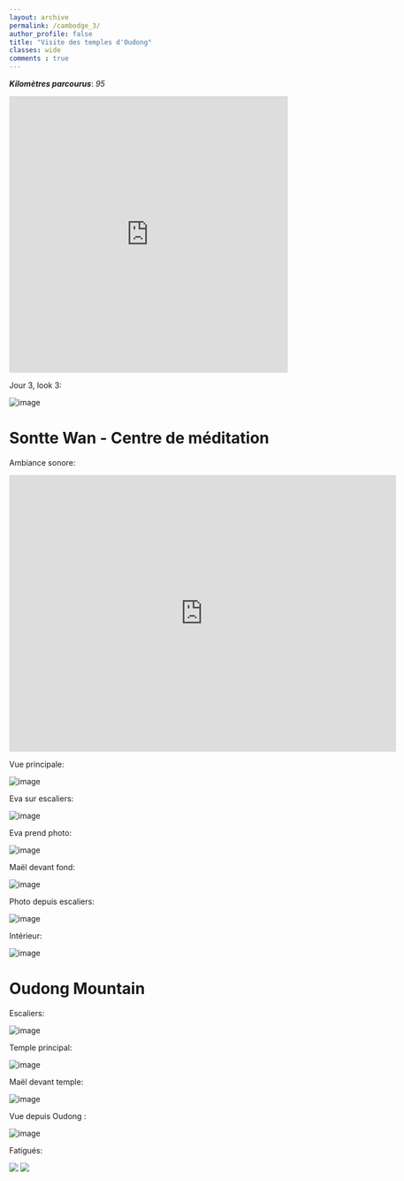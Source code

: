 ```yaml
---
layout: archive
permalink: /cambodge_3/
author_profile: false
title: "Visite des temples d'Oudong"
classes: wide
comments : true
---
```


<!-- jQuery 1.8 or later, 33 KB -->
<script src="https://ajax.googleapis.com/ajax/libs/jquery/1.11.1/jquery.min.js"></script>

<!-- Fotorama from CDNJS, 19 KB -->
<link  href="https://cdnjs.cloudflare.com/ajax/libs/fotorama/4.6.4/fotorama.css" rel="stylesheet">
<script src="https://cdnjs.cloudflare.com/ajax/libs/fotorama/4.6.4/fotorama.js"></script>

***Kilomètres parcourus***: *95*

<iframe src="https://www.google.com/maps/d/u/0/embed?mid=1C6v9O-w8b1pARJ5-GE-tru_xFpVQzNVc" width="100%" height="500" frameBorder="0"></iframe>

Jour 3, look 3:

![image](https://drive.google.com/uc?id=1WJrWG4heCYc99J6wUiZvMehtA9JfAlAK)

# Sontte Wan - Centre de méditation

Ambiance sonore:

<iframe width="700" height="500" src="https://www.youtube.com/embed/SWYLVcdhIms" frameborder="0" allow="accelerometer; autoplay; encrypted-media; gyroscope; picture-in-picture" allowfullscreen></iframe>


Vue principale:

![image](https://drive.google.com/uc?id=1eWeU95TGLa4BpqLT4ENE3DOKSyyT2ADP)

Eva sur escaliers:

![image](https://drive.google.com/uc?id=19NaYbbyHuQMXS_KQ9-gD1xCb0Nvh90Ei)

Eva prend photo:

![image](https://drive.google.com/uc?id=1gj_RzJhBiCkAC7zA6ags73v3lHpEq8FD)

Maël devant fond:

![image](https://drive.google.com/uc?id=1RpJQE-esJShyzRxSVrbfuSt_Gz_woU8M)

Photo depuis escaliers:

![image](https://drive.google.com/uc?id=1RlPYWIcKXIxD6Lv5ZFTOkdxS1cj331Vs)

Intérieur:

![image](https://drive.google.com/uc?id=1g2tOFlmZXkX6KCR6X4MZWXsTYgWAfFvE)

# Oudong Mountain

Escaliers:

![image](https://drive.google.com/uc?id=1ZLhUtaWcMAjrdojJo3xJeZP9zcEnPn-6)

Temple principal:

![image](https://drive.google.com/uc?id=1Hp6pPWMbe4I1K2-3M7WQ0Akll95LIxgt)

Maël devant temple:

![image](https://drive.google.com/uc?id=1nRRYviT6NCDf5HIUM-qbsRJ_F5QwrQmt)

Vue depuis Oudong :

![image](https://drive.google.com/uc?id=1rFT-wh6B5n6elHrdo4TDoSTHZw3f-KVi)

Fatigués:

<div class="fotorama">
  <img src="https://drive.google.com/uc?id=10Kc4VWwaxjZf0P2ms_Q26TdfpPRe5U0q">
  <img src="https://drive.google.com/uc?id=1DrLA3RKMaWqx3pPGRyXqCAEjHtjTux-v">
</div>